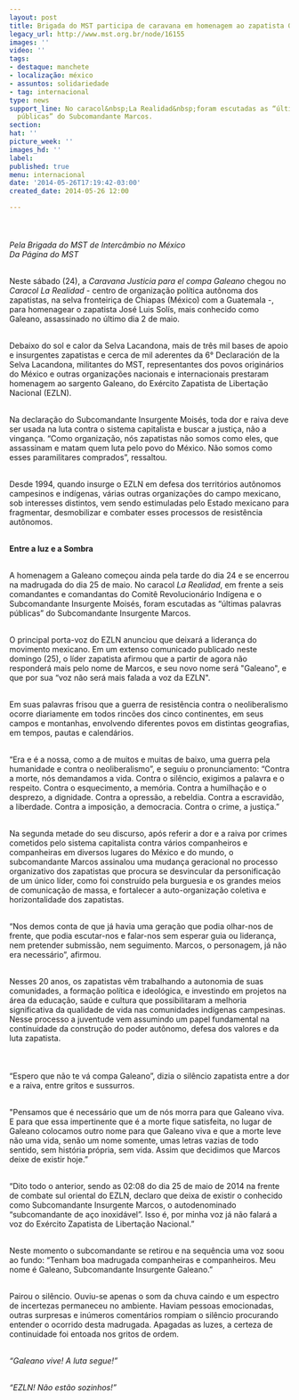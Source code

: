 ```yaml
---
layout: post
title: Brigada do MST participa de caravana em homenagem ao zapatista Galeano
legacy_url: http://www.mst.org.br/node/16155
images: ''
video: ''
tags:
- destaque: manchete
- localização: méxico
- assuntos: solidariedade
- tag: internacional
type: news
support_line: No caracol&nbsp;La Realidad&nbsp;foram escutadas as “últimas palavras
  públicas” do Subcomandante Marcos.
section: 
hat: ''
picture_week: ''
images_hd: ''
label: 
published: true
menu: internacional
date: '2014-05-26T17:19:42-03:00'
created_date: 2014-05-26 12:00

---
```

<p class="MsoNormal">&nbsp;<img style="margin: 10px;" src="http://www.mst.org.br/sites/default/files/plen%C3%A1ria%20homenagem%201.jpg" alt=""></p><p class="MsoNormal"><em>Pela Brigada do MST de Intercâmbio no México<br>Da Página do MST<br><br></em></p><p class="MsoNormal">Neste sábado (24), a <em>Caravana Justicia para el compa Galeano</em> chegou no <em>Caracol La Realidad -</em>&nbsp;centro de organização política autônoma dos zapatistas, na selva fronteiriça de Chiapas (México) com a Guatemala -, para homenagear o zapatista José Luis Solís, mais conhecido como Galeano, assassinado no último dia 2 de maio.</p><p class="MsoNormal"><br>Debaixo do sol e calor da Selva Lacandona, mais de três mil bases de apoio e insurgentes zapatistas e cerca de mil aderentes da 6° Declaración de la Selva Lacandona, militantes do MST, representantes dos povos originários do México e outras organizações nacionais e internacionais prestaram homenagem ao sargento Galeano,&nbsp;do Exército Zapatista de Libertação Nacional (EZLN).</p><p class="MsoNormal"><br>Na declaração do Subcomandante Insurgente Moisés, toda dor e raiva deve ser usada na luta contra o sistema capitalista e buscar a justiça, não a vingança. “Como organização, nós zapatistas não somos como eles, que assassinam e matam quem luta pelo povo do México. Não somos como esses paramilitares comprados”, ressaltou.</p><p class="MsoNormal"><br>Desde 1994, quando insurge o EZLN em defesa dos territórios autônomos campesinos e indígenas, várias outras organizações do campo mexicano, sob interesses distintos, vem sendo estimuladas pelo Estado mexicano para fragmentar, desmobilizar e combater esses processos de resistência autônomos.</p><p class="MsoNormal"><br><img style="margin: 10px; float: right;" src="http://www.mst.org.br/sites/default/files/subcomandante%20Marcos.jpg" alt=""><strong>Entre a luz e a Sombra</strong></p><p class="MsoNormal"><br>A homenagem a Galeano começou ainda pela tarde do dia 24 e se encerrou na madrugada do dia 25 de maio. No caracol<em> La Realidad</em>, em frente a seis comandantes e comandantas do Comitê Revolucionário Indígena e o Subcomandante Insurgente Moisés, foram escutadas as “últimas palavras públicas” do Subcomandante Insurgente Marcos.</p><p class="MsoNormal"><br>O principal porta-voz do EZLN anunciou que deixará a liderança do movimento mexicano.&nbsp;Em um extenso comunicado publicado neste domingo (25), o líder zapatista afirmou que a partir de agora não responderá mais pelo nome de Marcos, e seu novo nome será "Galeano", e que por sua “voz não será mais falada a voz da EZLN".</p><p class="MsoNormal"><br>Em suas palavras frisou que a guerra de resistência contra o neoliberalismo ocorre diariamente em todos rincões dos cinco continentes, em seus campos e montanhas, envolvendo diferentes povos em distintas geografias, em tempos, pautas e calendários.</p><p class="MsoNormal"><br>“Era e é a nossa, como a de muitos e muitas de baixo, uma guerra pela humanidade e contra o neoliberalismo”, e seguiu o pronunciamento: “Contra a morte, nós demandamos a vida. Contra o silêncio, exigimos a palavra e o respeito. Contra o esquecimento, a memória. Contra a humilhação e o desprezo, a dignidade. Contra a opressão, a rebeldia. Contra a escravidão, a liberdade. Contra a imposição, a democracia. Contra o crime, a justiça.”</p><p class="MsoNormal"><br>Na segunda metade do seu discurso, após referir a dor e a raiva por crimes cometidos pelo sistema capitalista contra vários companheiros e companheiras em diversos lugares do México e do mundo, o subcomandante Marcos assinalou uma mudança geracional no processo organizativo dos zapatistas que procura se desvincular da personificação de um único líder, como foi construído pela burguesia e os grandes meios de comunicação de massa, e fortalecer a auto-organização coletiva e horizontalidade dos zapatistas.</p><p class="MsoNormal"><br>“Nos demos conta de que já havia uma geração que podia olhar-nos de frente, que podia escutar-nos e falar-nos sem esperar guia ou liderança, nem pretender submissão, nem seguimento. Marcos, o personagem, já não era necessário”, afirmou.</p><p class="MsoNormal"><br>Nesses 20 anos, os zapatistas vêm trabalhando a autonomia de suas comunidades, a formação política e ideológica, e investindo em projetos na área da educação, saúde e cultura que possibilitaram a melhoria significativa da qualidade de vida nas comunidades indígenas campesinas. Nesse processo a juventude vem assumindo um papel fundamental na continuidade da construção do poder autônomo, defesa dos valores e da luta zapatista.</p><p class="MsoNormal"><img style="margin: 10px;" src="http://www.mst.org.br/sites/default/files/plen%C3%A1ria%20homenagem%202.jpg" alt=""><br><br>“Espero que não te vá compa Galeano”, dizia o silêncio zapatista entre a dor e a raiva, entre gritos e sussurros.</p><p class="MsoNormal"><br>"Pensamos que é necessário que um de nós morra para que Galeano viva. E para que essa impertinente que é a morte fique satisfeita, no lugar de Galeano colocamos outro nome para que Galeano viva e que a morte leve não uma vida, senão um nome somente, umas letras vazias de todo sentido, sem história própria, sem vida. Assim que decidimos que Marcos deixe de existir hoje.”</p><p class="MsoNormal"><br>“Dito todo o anterior, sendo as 02:08 do dia 25 de maio de 2014 na frente de combate sul oriental do EZLN, declaro que deixa de existir o conhecido como Subcomandante Insurgente Marcos, o autodenominado “subcomandante de aço inoxidável”. Isso é, por minha voz já não falará a voz do Exército Zapatista de Libertação Nacional.”</p><p class="MsoNormal"><br>Neste momento o subcomandante se retirou e na sequência uma voz soou ao fundo:&nbsp;“Tenham boa madrugada companheiras e companheiros. Meu nome é Galeano, Subcomandante Insurgente Galeano.”</p><p class="MsoNormal"><br>Pairou o silêncio. Ouviu-se apenas o som da chuva caindo e um espectro de incertezas permaneceu no ambiente. Haviam pessoas emocionadas, outras surpresas e inúmeros comentários rompiam o silêncio procurando entender o ocorrido desta madrugada. Apagadas as luzes, a certeza de continuidade foi entoada nos gritos de ordem.</p><p class="MsoNormal"><br><em>“Galeano vive! A luta segue!”</em></p><p><em><br>“EZLN! Não estão sozinhos!”</em></p>
